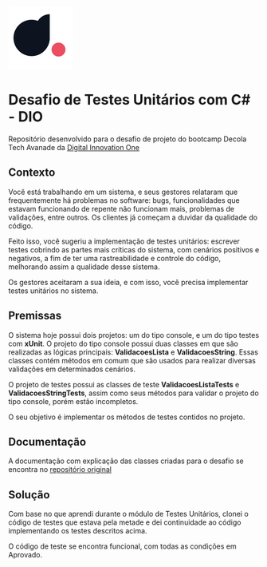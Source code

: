 ![iconeDIO](Imagens/dioicon.png)

# Desafio de Testes Unitários com C# - DIO 
Repositório desenvolvido para o desafio de projeto do bootcamp Decola Tech Avanade da [Digital Innovation One](https://www.dio.me)

## Contexto
Você está trabalhando em um sistema, e seus gestores relataram que frequentemente há problemas no software: bugs, funcionalidades que estavam funcionando de repente não funcionam mais, problemas de validações, entre outros. Os clientes já começam a duvidar da qualidade do código.

Feito isso, você sugeriu a implementação de testes unitários: escrever testes cobrindo as partes mais críticas do sistema, com cenários positivos e negativos, a fim de ter uma rastreabilidade e controle do código, melhorando assim a qualidade desse sistema.

Os gestores aceitaram a sua ideia, e com isso, você precisa implementar testes unitários no sistema.

## Premissas
O sistema hoje possui dois projetos: um do tipo console, e um do tipo testes com **xUnit**. O projeto do tipo console possui duas classes em que são realizadas as lógicas principais: **ValidacoesLista** e **ValidacoesString**. Essas classes contém métodos em comum que são usados para realizar diversas validações em determinados cenários.

O projeto de testes possui as classes de teste **ValidacoesListaTests** e **ValidacoesStringTests**, assim como seus métodos para validar o projeto do tipo console, porém estão incompletos. 

O seu objetivo é implementar os métodos de testes contidos no projeto.

## Documentação

A documentação com explicação das classes criadas para o desafio se encontra no [repositório original](https://github.com/digitalinnovationone/trilha-net-testes-unitarios-desafio)

## Solução

Com base no que aprendi durante o módulo de Testes Unitários, clonei o código de testes que estava pela metade e dei continuidade ao código implementando os testes descritos acima.

O código de teste se encontra funcional, com todas as condições em Aprovado.
